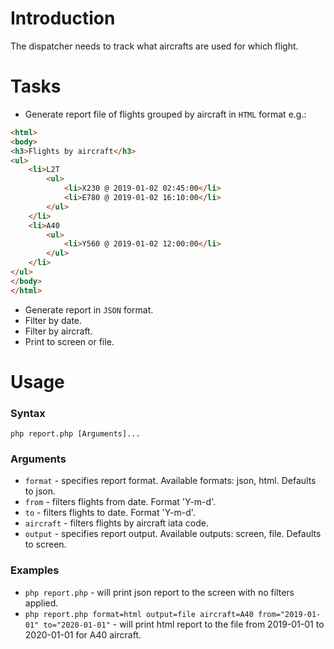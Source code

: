 # Introduction

The dispatcher needs to track what aircrafts are used for which flight.

# Tasks
* Generate report file of flights grouped by aircraft in `HTML` format e.g.:
```html
<html>
<body>
<h3>Flights by aircraft</h3>
<ul>
    <li>L2T
        <ul>
            <li>X230 @ 2019-01-02 02:45:00</li>
            <li>E780 @ 2019-01-02 16:10:00</li>
        </ul>
    </li>
    <li>A40
        <ul>
            <li>Y560 @ 2019-01-02 12:00:00</li>
        </ul>
    </li>
</ul>
</body>
</html>
```
* Generate report in `JSON` format.
* Filter by date.
* Filter by aircraft.
* Print to screen or file.

# Usage

### Syntax

`php report.php [Arguments]...`

### Arguments

* `format` - specifies report format. Available formats: json, html. Defaults to json.
* `from` - filters flights from date. Format 'Y-m-d'.
* `to` - filters flights to date. Format 'Y-m-d'.
* `aircraft` - filters flights by aircraft iata code.  
* `output` - specifies report output. Available outputs: screen, file. Defaults to screen.
  
### Examples

* `php report.php` - will print json report to the screen with no filters applied.
* `php report.php format=html output=file aircraft=A40 from="2019-01-01" to="2020-01-01"` - will print html report to the file from 2019-01-01 to 2020-01-01 for A40 aircraft.